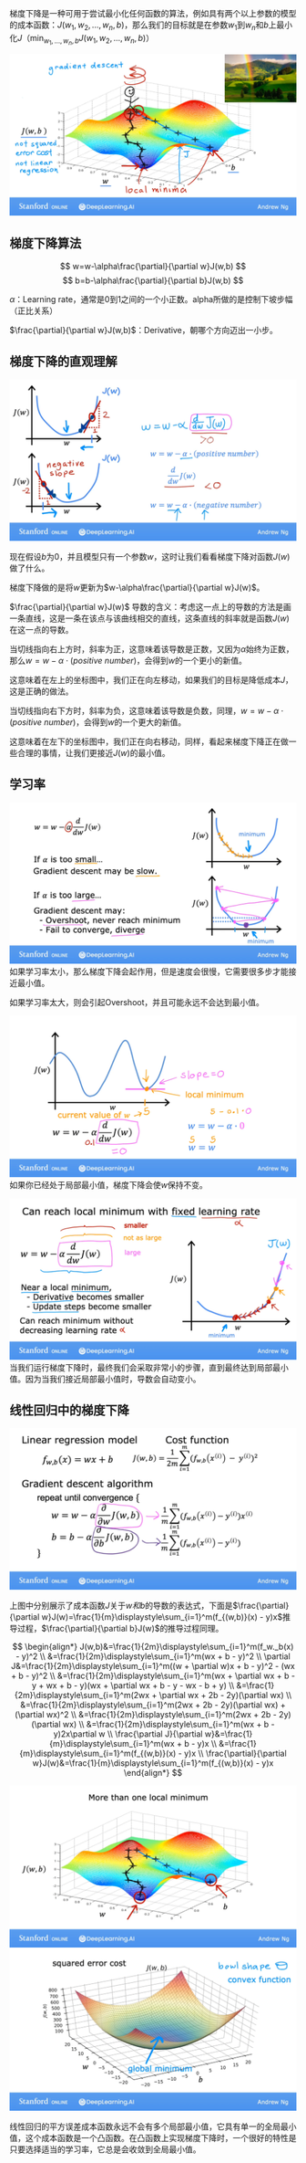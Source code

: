 梯度下降是一种可用于尝试最小化任何函数的算法，例如具有两个以上参数的模型的成本函数：$J(w_1,w_2,...,w_n,b)$，那么我们的目标就是在参数$w_1$到$w_n$和$b$上最小化$J$（$\displaystyle\min_{w_1,...,w_n,b}J(w_1,w_2,...,w_n,b)$）

![](../image/MachineLearning/梯度下降-1.png)

## 梯度下降算法
$$
w=w-\alpha\frac{\partial}{\partial w}J(w,b)
$$
$$
b=b-\alpha\frac{\partial}{\partial b}J(w,b)
$$

$\alpha$：Learning rate，通常是0到1之间的一个小正数。alpha所做的是控制下坡步幅（正比关系）

$\frac{\partial}{\partial w}J(w,b)$：Derivative，朝哪个方向迈出一小步。

## 梯度下降的直观理解
![](../image/MachineLearning/梯度下降的直观理解.png)

现在假设$b$为0，并且模型只有一个参数$w$，这时让我们看看梯度下降对函数$J(w)$做了什么。

梯度下降做的是将$w$更新为$w-\alpha\frac{\partial}{\partial w}J(w)$。

$\frac{\partial}{\partial w}J(w)$ 导数的含义：考虑这一点上的导数的方法是画一条直线，这是一条在该点与该曲线相交的直线，这条直线的斜率就是函数$J(w)$在这一点的导数。

当切线指向右上方时，斜率为正，这意味着该导数是正数，又因为$\alpha$始终为正数，那么$w=w-\alpha\cdot(positive\ number)$，会得到$w$的一个更小的新值。

这意味着在左上的坐标图中，我们正在向左移动，如果我们的目标是降低成本$J$，这是正确的做法。

当切线指向右下方时，斜率为负，这意味着该导数是负数，同理，$w=w-\alpha\cdot(positive\ number)$，会得到$w$的一个更大的新值。

这意味着在左下的坐标图中，我们正在向右移动，同样，看起来梯度下降正在做一些合理的事情，让我们更接近$J(w)$的最小值。

## 学习率
![](../image/MachineLearning/学习率-1.png)
如果学习率太小，那么梯度下降会起作用，但是速度会很慢，它需要很多步才能接近最小值。

如果学习率太大，则会引起Overshoot，并且可能永远不会达到最小值。

![](../image/MachineLearning/学习率-2.png)
如果你已经处于局部最小值，梯度下降会使$w$保持不变。

![](../image/MachineLearning/学习率-3.png)
当我们运行梯度下降时，最终我们会采取非常小的步骤，直到最终达到局部最小值。因为当我们接近局部最小值时，导数会自动变小。

## 线性回归中的梯度下降

![](../image/MachineLearning/线性回归中的梯度下降-1.png)

上图中分别展示了成本函数$J$关于$w和b$的导数的表达式，下面是$\frac{\partial}{\partial w}J(w)=\frac{1}{m}\displaystyle\sum_{i=1}^m(f_{(w,b)}(x) - y)x$推导过程，$\frac{\partial}{\partial b}J(w)$的推导过程同理。


$$
\begin{align*}
J(w,b)&=\frac{1}{2m}\displaystyle\sum_{i=1}^m(f_w._b(x) - y)^2
\\
&=\frac{1}{2m}\displaystyle\sum_{i=1}^m(wx + b - y)^2
\\
\partial J&=\frac{1}{2m}\displaystyle\sum_{i=1}^m((w + \partial w)x + b - y)^2 - (wx + b - y)^2
\\
&=\frac{1}{2m}\displaystyle\sum_{i=1}^m(wx + \partial wx + b - y + wx + b - y)(wx + \partial wx + b - y - wx - b + y)
\\
&=\frac{1}{2m}\displaystyle\sum_{i=1}^m(2wx + \partial wx + 2b - 2y)(\partial wx)
\\
&=\frac{1}{2m}\displaystyle\sum_{i=1}^m(2wx + 2b - 2y)(\partial wx) + (\partial wx)^2
\\
&=\frac{1}{2m}\displaystyle\sum_{i=1}^m(2wx + 2b - 2y)(\partial wx)
\\
&=\frac{1}{2m}\displaystyle\sum_{i=1}^m(wx + b - y)2x\partial w
\\
\frac{\partial J}{\partial w}&=\frac{1}{m}\displaystyle\sum_{i=1}^m(wx + b - y)x
\\
&=\frac{1}{m}\displaystyle\sum_{i=1}^m(f_{(w,b)}(x) - y)x
\\
\frac{\partial}{\partial w}J(w)&=\frac{1}{m}\displaystyle\sum_{i=1}^m(f_{(w,b)}(x) - y)x
\end{align*}
$$

![](../image/MachineLearning/线性回归中的梯度下降-2.png)
![](../image/MachineLearning/线性回归中的梯度下降-3.png)

线性回归的平方误差成本函数永远不会有多个局部最小值，它具有单一的全局最小值，这个成本函数是一个凸函数。在凸函数上实现梯度下降时，一个很好的特性是只要选择适当的学习率，它总是会收敛到全局最小值。